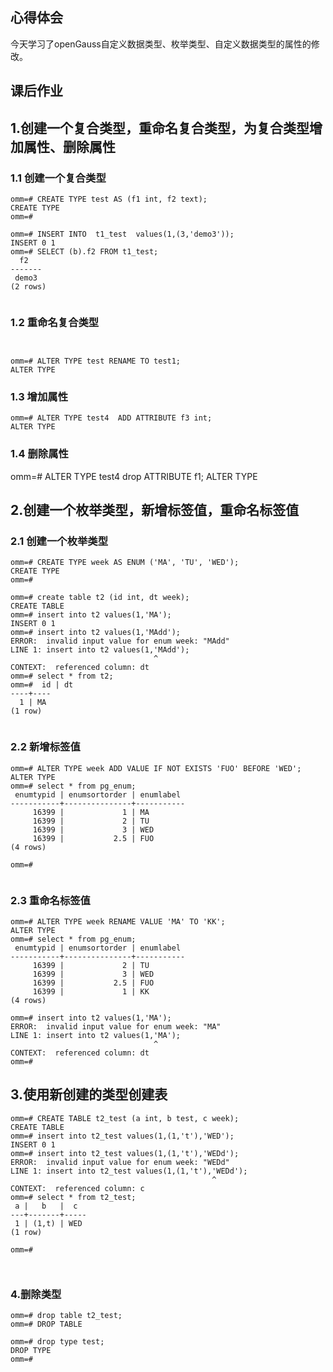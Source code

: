 
  ## 心得体会  

  今天学习了openGauss自定义数据类型、枚举类型、自定义数据类型的属性的修改。

## 课后作业  

## 1.创建一个复合类型，重命名复合类型，为复合类型增加属性、删除属性


### 1.1 创建一个复合类型
```
omm=# CREATE TYPE test AS (f1 int, f2 text);
CREATE TYPE
omm=# 

omm=# INSERT INTO  t1_test  values(1,(3,'demo3'));
INSERT 0 1
omm=# SELECT (b).f2 FROM t1_test;
  f2   
-------
 demo3
(2 rows)


```
### 1.2 重命名复合类型
```


omm=# ALTER TYPE test RENAME TO test1;      
ALTER TYPE

```

### 1.3 增加属性
```
omm=# ALTER TYPE test4  ADD ATTRIBUTE f3 int;
ALTER TYPE

```


### 1.4 删除属性

omm=# ALTER TYPE test4 drop ATTRIBUTE f1;
ALTER TYPE


## 2.创建一个枚举类型，新增标签值，重命名标签值

### 2.1 创建一个枚举类型
```
omm=# CREATE TYPE week AS ENUM ('MA', 'TU', 'WED');
CREATE TYPE
omm=# 

omm=# create table t2 (id int, dt week);
CREATE TABLE
omm=# insert into t2 values(1,'MA');
INSERT 0 1
omm=# insert into t2 values(1,'MAdd');
ERROR:  invalid input value for enum week: "MAdd"
LINE 1: insert into t2 values(1,'MAdd');
                                ^
CONTEXT:  referenced column: dt
omm=# select * from t2;
omm=#  id | dt 
----+----
  1 | MA
(1 row)


```


### 2.2 新增标签值

```
omm=# ALTER TYPE week ADD VALUE IF NOT EXISTS 'FUO' BEFORE 'WED';
ALTER TYPE
omm=# select * from pg_enum;                
 enumtypid | enumsortorder | enumlabel 
-----------+---------------+-----------
     16399 |             1 | MA
     16399 |             2 | TU
     16399 |             3 | WED
     16399 |           2.5 | FUO
(4 rows)

omm=# 


```



### 2.3 重命名标签值

```
omm=# ALTER TYPE week RENAME VALUE 'MA' TO 'KK';
ALTER TYPE
omm=# select * from pg_enum;
 enumtypid | enumsortorder | enumlabel 
-----------+---------------+-----------
     16399 |             2 | TU
     16399 |             3 | WED
     16399 |           2.5 | FUO
     16399 |             1 | KK
(4 rows)

omm=# insert into t2 values(1,'MA');
ERROR:  invalid input value for enum week: "MA"
LINE 1: insert into t2 values(1,'MA');
                                ^
CONTEXT:  referenced column: dt
omm=# 

```


## 3.使用新创建的类型创建表

```
omm=# CREATE TABLE t2_test (a int, b test, c week);
CREATE TABLE
omm=# insert into t2_test values(1,(1,'t'),'WED');
INSERT 0 1
omm=# insert into t2_test values(1,(1,'t'),'WEDd');
ERROR:  invalid input value for enum week: "WEDd"
LINE 1: insert into t2_test values(1,(1,'t'),'WEDd');
                                             ^
CONTEXT:  referenced column: c
omm=# select * from t2_test;
 a |   b   |  c  
---+-------+-----
 1 | (1,t) | WED
(1 row)

omm=# 



```


### 4.删除类型
```
omm=# drop table t2_test;
omm=# DROP TABLE

omm=# drop type test;
DROP TYPE
omm=# 

``` 